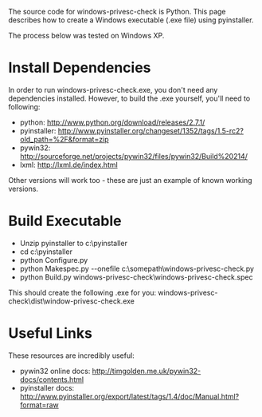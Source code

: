 The source code for windows-privesc-check is Python.  This page describes how to create a Windows executable (.exe file) using pyinstaller.

The process below was tested on Windows XP.

# Install Dependencies #

In order to run windows-privesc-check.exe, you don't need any dependencies installed.  However, to build the .exe yourself, you'll need to following:
  * python: http://www.python.org/download/releases/2.7.1/
  * pyinstaller: http://www.pyinstaller.org/changeset/1352/tags/1.5-rc2?old_path=%2F&format=zip
  * pywin32: http://sourceforge.net/projects/pywin32/files/pywin32/Build%20214/
  * lxml: http://lxml.de/index.html

Other versions will work too - these are just an example of known working versions.

# Build Executable #

  * Unzip pyinstaller to c:\pyinstaller
  * cd c:\pyinstaller
  * python Configure.py
  * python Makespec.py --onefile c:\somepath\windows-privesc-check.py
  * python Build.py windows-privesc-check\windows-privesc-check.spec

This should create the following .exe for you:
windows-privesc-check\dist\window-privesc-check.exe

# Useful Links #

These resources are incredibly useful:
  * pywin32 online docs: http://timgolden.me.uk/pywin32-docs/contents.html
  * pyinstaller docs: http://www.pyinstaller.org/export/latest/tags/1.4/doc/Manual.html?format=raw